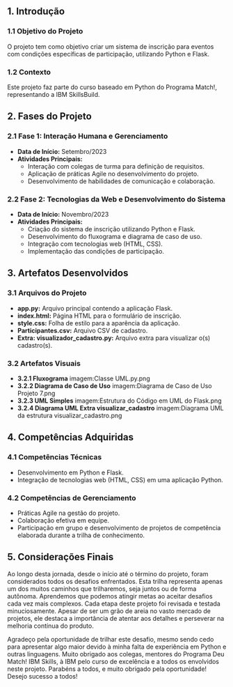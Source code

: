 ## 1. Introdução

### 1.1 Objetivo do Projeto
O projeto tem como objetivo criar um sistema de inscrição para eventos com condições específicas de participação, utilizando Python e Flask.

### 1.2 Contexto

Este projeto faz parte do curso baseado em Python do Programa Match!, representando a IBM SkillsBuild.

## 2. Fases do Projeto

### 2.1 Fase 1: Interação Humana e Gerenciamento

- **Data de Início:** Setembro/2023
- **Atividades Principais:**
  - Interação com colegas de turma para definição de requisitos.
  - Aplicação de práticas Agile no desenvolvimento do projeto.
  - Desenvolvimento de habilidades de comunicação e colaboração.

### 2.2 Fase 2: Tecnologias da Web e Desenvolvimento do Sistema

- **Data de Início:** Novembro/2023
- **Atividades Principais:**
  - Criação do sistema de inscrição utilizando Python e Flask.
  - Desenvolvimento do fluxograma e diagrama de caso de uso.
  - Integração com tecnologias web (HTML, CSS).
  - Implementação das condições de participação.

## 3. Artefatos Desenvolvidos

### 3.1 Arquivos do Projeto

- **app.py:** Arquivo principal contendo a aplicação Flask.
- **index.html:** Página HTML para o formulário de inscrição.
- **style.css:** Folha de estilo para a aparência da aplicação.
- **Participantes.csv:** Arquivo CSV de cadastro.
- **Extra: visualizador_cadastro.py:** Arquivo extra para visualizar o(s) cadastro(s).

### 3.2 Artefatos Visuais

- **3.2.1 Fluxograma**
imagem:Classe UML.py.png
- **3.2.2 Diagrama de Caso de Uso**
imagem:Diagrama de Caso de Uso Projeto 7.png
- **3.2.3 UML Simples**
imagem:Estrutura do Código em UML do Flask.png
- **3.2.4 Diagrama UML Extra visualizar_cadastro**
imagem:Diagrama UML da estrutura visualizar_cadastro.png

## 4. Competências Adquiridas

### 4.1 Competências Técnicas

- Desenvolvimento em Python e Flask.
- Integração de tecnologias web (HTML, CSS) em uma aplicação Python.

### 4.2 Competências de Gerenciamento

- Práticas Agile na gestão do projeto.
- Colaboração efetiva em equipe.
- Participação em grupo e desenvolvimento de projetos de competência elaborada durante a trilha de conhecimento.

## 5. Considerações Finais

Ao longo desta jornada, desde o início até o término do projeto, foram considerados todos os desafios enfrentados. Esta trilha representa apenas um dos muitos caminhos que trilharemos, seja juntos ou de forma autônoma. Aprendemos que podemos atingir metas ao aceitar desafios cada vez mais complexos. Cada etapa deste projeto foi revisada e testada minuciosamente. Apesar de ser um grão de areia no vasto mercado de projetos, ele destaca a importância de atentar aos detalhes e perseverar na melhoria contínua do produto.

Agradeço pela oportunidade de trilhar este desafio, mesmo sendo cedo para apresentar algo maior devido à minha falta de experiência em Python e outras linguagens. Muito obrigado aos colegas, mentores do Programa Deu Match! IBM Skills, à IBM pelo curso de excelência e a todos os envolvidos neste projeto. Parabéns a todos, e muito obrigado pela oportunidade! Desejo sucesso a todos!